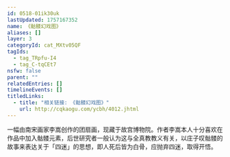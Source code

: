 ```yaml
---
id: 0518-01ik30uk
lastUpdated: 1757167352
name: 《骷髅幻戏图》
aliases: []
layer: 3
categoryId: cat_MXtv05QF
tagIds:
  - tag_TRpfu-I4
  - tag_C-tqCEt7
nsfw: false
parent: ""
relatedEntries: []
timelineEvents: []
titledLinks:
  - title: "相关链接: 《骷髅幻戏图》"
    url: http://cqkaogu.com/ycbh/4012.jhtml
---
```


一幅由南宋画家李嵩创作的团扇画，现藏于故宫博物院。作者李嵩本人十分喜欢在作品中加入骷髅元素，后世研究者一般认为这与全真教教义有关，以庄子叹骷髅的故事来表达关于「四迷」的思想，即人死后皆为白骨，应抛弃四迷，取得开悟。